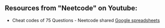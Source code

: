 ## Resources from "Neetcode" on Youtube:

- Cheat codes of 75 Questions - Neetcode shared <a href="https://docs.google.com/spreadsheets/d/1A2PaQKcdwO_lwxz9bAnxXnIQayCouZP6d-ENrBz_NXc/edit#gid=0">Google spreadsheets</a>


